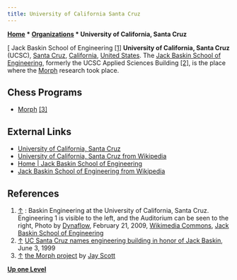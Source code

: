 ```yaml
---
title: University of California Santa Cruz
---
```

**[Home](Home "Home") \* [Organizations](Organizations "Organizations") \* University of California, Santa Cruz**



[ Jack Baskin School of Engineering <a id="cite-note-1" href="#cite-ref-1">[1]</a>
**University of California, Santa Cruz** (UCSC), [Santa Cruz](https://en.wikipedia.org/wiki/Santa_Cruz,_California), [California](https://en.wikipedia.org/wiki/California), [United States](https://en.wikipedia.org/wiki/United_States). The [Jack Baskin School of Engineering](https://en.wikipedia.org/wiki/Jack_Baskin_School_of_Engineering), formerly the UCSC Applied Sciences Building <a id="cite-note-2" href="#cite-ref-2">[2]</a>, is the place where the [Morph](Morph "Morph") research took place. 



## Chess Programs


* [Morph](Morph "Morph") <a id="cite-note-3" href="#cite-ref-3">[3]</a>


## External Links


* [University of California, Santa Cruz](http://www.ucsc.edu/)
* [University of California, Santa Cruz from Wikipedia](https://en.wikipedia.org/wiki/University_of_California,_Santa_Cruz)
* [Home | Jack Baskin School of Engineering](https://www.soe.ucsc.edu/)
* [Jack Baskin School of Engineering from Wikipedia](https://en.wikipedia.org/wiki/Jack_Baskin_School_of_Engineering)


## References


1. <a id="cite-ref-1" href="#cite-note-1">↑</a> : Baskin Engineering at the University of California, Santa Cruz. Engineering 1 is visible to the left, and the Auditorium can be seen to the right, Photo by [Dynaflow](https://en.wikipedia.org/wiki/User:Dynaflow?rdfrom=commons:User:Dynaflow), February 21, 2009, [Wikimedia Commons](https://en.wikipedia.org/wiki/Wikimedia_Commons), [Jack Baskin School of Engineering](https://en.wikipedia.org/wiki/Jack_Baskin_School_of_Engineering)
2. <a id="cite-ref-2" href="#cite-note-2">↑</a> [UC Santa Cruz names engineering building in honor of Jack Baskin](http://www1.ucsc.edu/news_events/press_releases/archive/98-99/06-99/engineering.htm), June 3, 1999
3. <a id="cite-ref-3" href="#cite-note-3">↑</a> [the Morph project](http://satirist.org/learn-game/projects/morph.html) by [Jay Scott](Jay_Scott "Jay Scott")

**[Up one Level](Organizations "Organizations")**







 
